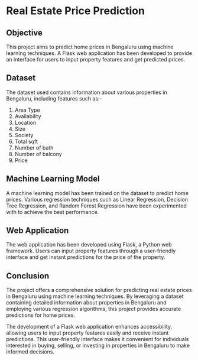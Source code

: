 # Real Estate Price Prediction

## Objective
This project aims to predict home prices in Bengaluru using machine learning techniques. A Flask web application has been developed to provide an interface for users to input property features and get predicted prices.

## Dataset
The dataset used contains information about various properties in Bengaluru, including features such as:-
  1.  Area Type
  2.  Availability
  3.  Location
  4.  Size
  5.  Society
  6.  Total sqft
  7.  Number of bath
  8.  Number of balcony
  9.  Price

## Machine Learning Model
A machine learning model has been trained on the dataset to predict home prices. Various regression techniques such as Linear Regression, Decision Tree Regression, and Random Forest Regression have been experimented with to achieve the best performance.

## Web Application
The web application has been developed using Flask, a Python web framework. Users can input property features through a user-friendly interface and get instant predictions for the price of the property.

## Conclusion
The project offers a comprehensive solution for predicting real estate prices in Bengaluru using machine learning techniques. By leveraging a dataset containing detailed information about properties in Bengaluru and employing various regression algorithms, this project provides accurate predictions for home prices.

The development of a Flask web application enhances accessibility, allowing users to input property features easily and receive instant predictions. This user-friendly interface makes it convenient for individuals interested in buying, selling, or investing in properties in Bengaluru to make informed decisions.
